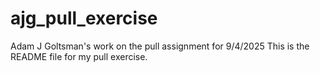 # ajg_pull_exercise
Adam J Goltsman's work on the pull assignment for 9/4/2025
This is the README file for my pull exercise.

